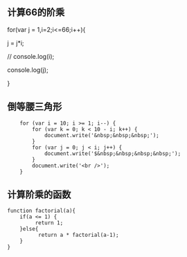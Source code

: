## 计算66的阶乘

for(var j = 1,i=2;i<=66;i++){

  j = j*i;

  // console.log(i);

  console.log(j);

}



## 倒等腰三角形

        for (var i = 10; i >= 1; i--) { 
            for (var k = 0; k < 10 - i; k++) {
                document.write('&nbsp;&nbsp;&nbsp;');
            }
            for (var j = 0; j < i; j++) {   
                document.write('$&nbsp;&nbsp;&nbsp;&nbsp;');
            }
            document.write('<br />');
        }



##  计算阶乘的函数

```
function factorial(a){
    if(a <= 1) {
         return 1;      
    }else{
          return a * factorial(a-1);   
    }
}
```

